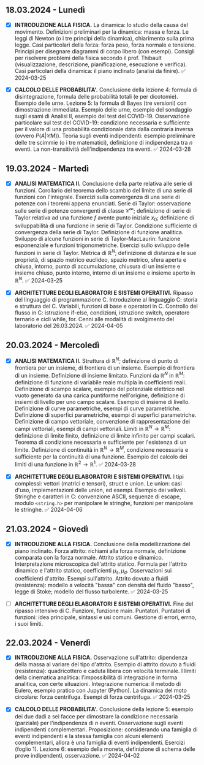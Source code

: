 ## 18.03.2024 - Lunedì
- [x] **INTRODUZIONE ALLA FISICA.** La dinamica: lo studio della causa del movimento. Definizioni preliminari per la dinamica: massa e forza. Le leggi di Newton (o i tre principi della dinamica), chiarimento sulla prima legge. Casi particolari della forza: forza peso, forza normale e tensione. Principi per disegnare diagrammi di corpo libero (con esempi). Consigli per risolvere problemi della fisica secondo il prof. Thibault (visualizzazione, descrizione, pianificazione, esecuzione e verifica). Casi particolari della dinamica: il piano inclinato (analisi da finire). ✅ 2024-03-25

- [x] **CALCOLO DELLE PROBABILITA'.** Conclusione della lezione 4: formula di disintegrazione, formula delle probabilità totali (e per dicotomie). Esempio delle urne. Lezione 5: la formula di Bayes (tre versioni) con dimostrazione immediata. Esempio delle urne, esempio del sondaggio sugli esami di Analisi II, esempio del test del COVID-19. Osservazione particolare sul test del COVID-19: condizione necessaria e sufficiente per il valore di una probabilità condizionale data dalla contraria inversa (ovvero $P(A|\mathcal{C}M)$). Teoria sugli eventi indipendenti: esempio preliminare delle tre scimmie (o i tre matematici), definizione di indipendenza tra $n$ eventi. La non-transitività dell'indipendenza tra eventi. ✅ 2024-03-28

## 19.03.2024 - Martedì
- [x] **ANALISI MATEMATICA II.** Conclusione della parte relativa alle serie di funzioni. Corollario del teorema dello scambio del limite di una serie di funzioni con l'integrale. Esercizi sulla convergenza di una serie di potenze con i teoremi appena enunciati. Serie di Taylor: osservazione sulle serie di potenze convergenti di classe $\mathcal{C}^{\infty}$; definizione di serie di Taylor relativa ad una funzione $f$ avente punto iniziale $x_0$; definizione di sviluppabilità di una funzione in serie di Taylor. Condizione sufficiente di convergenza della serie di Taylor. Definizione di funzione analitica. Sviluppo di alcune funzioni in serie di Taylor-MacLaurin: funzione esponenziale e funzioni trigonometriche. Esercizi sullo sviluppo delle funzioni in serie di Taylor. Metrica di $\mathbb{R}^N$; definizione di distanza e le sue proprietà, di spazio metrico euclideo, spazio metrico, sfera aperta e chiusa, intorno, punto di accumulazione, chiusura di un insieme e insieme chiuso, punto interno, interno di un insieme e insieme aperto in $\mathbb{R}^N$. ✅ 2024-03-25

- [x] **ARCHITETTURE DEGLI ELABORATORI E SISTEMI OPERATIVI.** Ripasso del linguaggio di programmazione C. Introduzione al linguaggio C: storia e struttura del C. Variabili, funzioni di base e operatori in C. Controllo del flusso in C: istruzione if-else, condizioni, istruzione switch, operatore ternario e cicli while, for. Cenni alle modalità di svolgimento del laboratorio del 26.03.2024. ✅ 2024-04-05

## 20.03.2024 - Mercoledì
- [x] **ANALISI MATEMATICA II.** Struttura di $\mathbb{R}^N$; definizione di punto di frontiera per un insieme, di frontiera di un insieme. Esempio di frontiera di un insieme. Definizione di insieme limitato. Funzioni da $\mathbb{R}^N$ in $\mathbb{R}^M$: definizione di funzione di variabile reale multipla in coefficienti reali. Definizione di scampo scalare, esempio del potenziale elettrico nel vuoto generato da una carica puntiforme nell'origine, definizione di insiemi di livello per uno campo scalare. Esempio di insieme di livello. Definizione di curve parametriche, esempi di curve parametriche. Definizione di superfici parametriche, esempi di superfici parametriche. Definizione di campo vettoriale, convenzione di rappresentazione dei campi vettoriali, esempi di campi vettoriali. Limiti in $\mathbb{R}^N \to \mathbb{R}^M$: definizione di limite finito, definizione di limite infinito per campi scalari. Teorema di condizione necessaria e sufficiente per l'esistenza di un limite. Definizione di continuità in $\mathbb{R}^N \to \mathbb{R}^M$, condizione necessaria e sufficiente per la continuità di una funzione. Esempio del calcolo dei limiti di una funzione in $\mathbb{R}^2 \to \mathbb{R}^1$. ✅ 2024-03-28

- [x] **ARCHITETTURE DEGLI ELABORATORI E SISTEMI OPERATIVI.** I tipi complessi: vettori (matrici e tensori), struct e union. Le union: casi d'uso, implementazioni delle union, ed esempi.  Esempio dei velivoli. Stringhe e caratteri in C: convenzione ASCII, sequenze di escape, modulo `<string.h>` per manipolare le stringhe, funzioni per manipolare le stringhe. ✅ 2024-04-06

## 21.03.2024 - Giovedì
- [x] **INTRODUZIONE ALLA FISICA.** Conclusione della modellizzazione del piano inclinato. Forza attrito: richiami alla forza normale, definizione comparata con la forza normale. Attrito statico e dinamico. Interpretazione microscopica dell'attrito statico. Formula per l'attrito dinamico e l'attrito statico, coefficienti $\mu_s, \mu_d$. Osservazioni sui coefficienti d'attrito. Esempi sull'attrito. Attrito dovuto a fluidi (resistenza): modello a velocità "bassa" con densità del fluido "basso", legge di Stoke; modello del flusso turbolente. ✅ 2024-03-25

- [ ] **ARCHITETTURE DEGLI ELABORATORI E SISTEMI OPERATIVI.** Fine del ripasso intensivo di C. Funzioni, funzione main. Puntatori. Puntatori di funzioni: idea principale, sintassi e usi comuni. Gestione di errori, errno, i suoi limiti.

## 22.03.2024 - Venerdì
- [x] **INTRODUZIONE ALLA FISICA.** Osservazione sull'attrito: dipendenza della massa al variare del tipo d'attrito. Esempio di attrito dovuto a fluidi (resistenza): quadricottero e caduta libera con velocità terminale. I limiti della cinematica analitica: l'impossibilità di integrazione in forma analitica, con certe situazioni. Integrazione numerica: il metodo di Eulero, esempio pratico con Jupyter (Python). La dinamica del moto circolare: forza centrifuga. Esempi di forza centrifuga. ✅ 2024-03-25

- [x] **CALCOLO DELLE PROBABILITA'.** Conclusione della lezione 5: esempio dei due dadi a sei facce per dimostrare la condizione necessaria (parziale) per l'indipendenza di $n$ eventi. Osservazione sugli eventi indipendenti complementari. Proposizione: considerando una famiglia di eventi indipendenti e la stessa famiglia con alcuni elementi complementari, allora è una famiglia di eventi indipendenti. Esercizi (foglio 1). Lezione 6: esempio della moneta, definizione di schema delle prove indipendenti, osservazione. ✅ 2024-04-02
